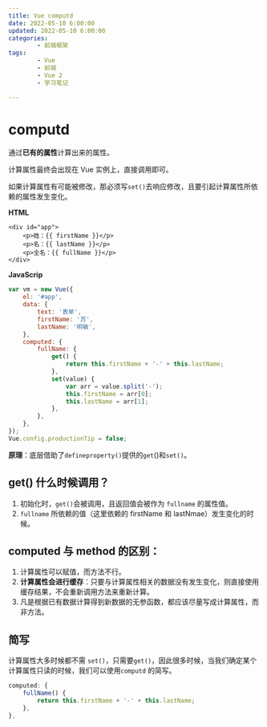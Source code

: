 ```yaml
---
title: Vue computd
date: 2022-05-10 6:00:00
updated: 2022-05-10 6:00:00
categories:
        - 前端框架
tags:
        - Vue
        - 前端
        - Vue 2
        - 学习笔记

---
```


# computd

通过**已有的属性**计算出来的属性。

计算属性最终会出现在 Vue 实例上，直接调用即可。

如果计算属性有可能被修改，那必须写`set()`去响应修改，且要引起计算属性所依赖的属性发生变化。

**HTML**

```vue
<div id="app">
	<p>姓：{{ firstName }}</p>
	<p>名：{{ lastName }}</p>
	<p>全名：{{ fullName }}</p>
</div>
```

**JavaScrip**

```js
var vm = new Vue({
	el: '#app',
	data: {
		text: '表单',
		firstName: '苏',
		lastName: '明敏',
	},
	computed: {
		fullName: {
			get() {
				return this.firstName + '-' + this.lastName;
			},
			set(value) {
				var arr = value.split('-');
				this.firstName = arr[0];
				this.lastName = arr[1];
			},
		},
	},
});
Vue.config.productionTip = false;
```

**原理**：底层借助了`defineproperty()`提供的`get`()和`set()`。

## get() 什么时候调用？

1. 初始化时，`get()`会被调用，且返回值会被作为 `fullname` 的属性值。
2. `fullname` 所依赖的值（这里依赖的 firstName 和 lastNmae）发生变化的时候。

## computed 与 method 的区别：

1. 计算属性可以赋值，而方法不行。
2. **计算属性会进行缓存**：只要与计算属性相关的数据没有发生变化，则直接使用缓存结果，不会重新调用方法来重新计算。
3. 凡是根据已有数据计算得到新数据的无参函数，都应该尽量写成计算属性，而非方法。

## 简写

计算属性大多时候都不需 `set()`，只需要`get()`，因此很多时候，当我们确定某个计算属性只读的时候，我们可以使用`computd` 的简写。

```js
computed: {
    fullName() {
        return this.firstName + '-' + this.lastName;
    },
},
```

